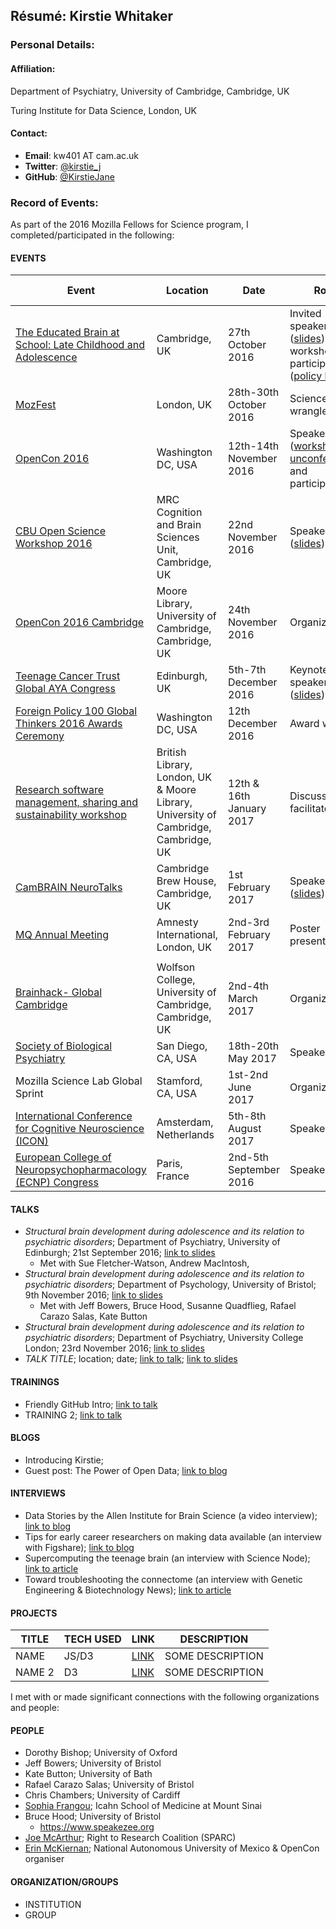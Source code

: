 ## Résumé: Kirstie Whitaker

### Personal Details:

#### Affiliation:
Department of Psychiatry, University of Cambridge, Cambridge, UK

Turing Institute for Data Science, London, UK

#### Contact:
* **Email**: kw401 AT cam.ac.uk
* **Twitter**: [@kirstie_j](https://twitter.com/kirstie_j)
* **GitHub**: [@KirstieJane](https://github.com/KirstieJane)

### Record of Events:

As part of the 2016 Mozilla Fellows for Science program, I completed/participated in the following:

#### EVENTS

Event | Location | Date | Role | Invited by
----- | -------- | ---- | ---- | ---------
[The Educated Brain at School: Late Childhood and Adolescence](http://www.languagesciences.cam.ac.uk/events/the-educated-brain-late-childhood-and-adolescence) | Cambridge, UK | 27th October 2016 | Invited speaker ([slides](https://doi.org/10.6084/m9.figshare.4087509.v1)) and workshop participant ([policy brief](http://www.publicpolicy.cam.ac.uk/news/educated-brain))
[MozFest](https://mozillafestival.org/) | London, UK | 28th-30th October 2016 | Science space wrangler
[OpenCon 2016](http://www.opencon2016.org/kirstiejane/opencon_2016_cambridge) | Washington DC, USA | 12th-14th November 2016 | Speaker ([workshop](http://sched.co/8tB1), [unconference](http://sched.co/8ss7)) and participant | Joe McArthur
[CBU Open Science Workshop 2016](http://www.mrc-cbu.cam.ac.uk/openscience2016/) | MRC Cognition and Brain Sciences Unit, Cambridge, UK | 22nd November 2016 | Speaker  ([slides](https://dx.doi.org/10.6084/m9.figshare.4244996.v1)) | Rogier Kievit
[OpenCon 2016 Cambridge](http://www.opencon2016.org/kirstiejane/opencon_2016_cambridge) | Moore Library, University of Cambridge, Cambridge, UK | 24th November 2016 | Organizer |
[Teenage Cancer Trust Global AYA Congress](https://www.teenagecancertrust.org/about-us/what-we-do/professional-leadership/international-conference) | Edinburgh, UK | 5th-7th December 2016 | Keynote speaker ([slides](https://doi.org/10.6084/m9.figshare.4288151.v4))
[Foreign Policy 100 Global Thinkers 2016 Awards Ceremony](https://gt.foreignpolicy.com/2016/profile/petra-vertes-and-kirstie-whitaker) | Washington DC, USA | 12th December 2016 | Award winner
[Research software management, sharing and sustainability workshop](http://www.data.cam.ac.uk/research-software-management-sharing-and-sustainability-workshop) | British Library, London, UK & Moore Library, University of Cambridge, Cambridge, UK | 12th & 16th January 2017 | Discussion facilitator |
[CamBRAIN NeuroTalks](https://cambrainsociety.com/events-2/cambrain-events/) | Cambridge Brew House, Cambridge, UK | 1st February 2017 | Speaker ([slides](https://doi.org/10.6084/m9.figshare.4602232.v1)) |
[MQ Annual Meeting](https://www.mqmentalhealth.org/news-blog/post/mental-health-science-meeting-2017) | Amnesty International, London, UK | 2nd-3rd February 2017 | Poster presenter |
 | | | |
 [Brainhack- Global Cambridge](http://events.brainhack.org/global2017/locations.html#cambridge) | Wolfson College, University of Cambridge, Cambridge, UK | 2nd-4th March 2017 | Organizer |
 [Society of Biological Psychiatry](https://sobp.societyconference.com/) | San Diego, CA, USA | 18th-20th May 2017 | Speaker | Armin Raznahan
Mozilla Science Lab Global Sprint | Stamford, CA, USA | 1st-2nd June 2017 | Organizer
[International Conference for Cognitive Neuroscience (ICON)](http://www.icon2017.org/) | Amsterdam, Netherlands | 5th-8th August 2017 | Speaker | Dorothy Bishop
[European College of Neuropsychopharmacology (ECNP) Congress ](http://2017.ecnp.eu/) | Paris, France | 2nd-5th September 2016 | Speaker | Sophia Frangou


#### TALKS

* *Structural brain development during adolescence and its relation to psychiatric disorders*; Department of Psychiatry, University of Edinburgh; 21st September 2016; [link to slides](https://dx.doi.org/10.6084/m9.figshare.3843405.v3)
  * Met with Sue Fletcher-Watson, Andrew MacIntosh,  
* *Structural brain development during adolescence and its relation to psychiatric disorders*; Department of Psychology, University of Bristol; 9th November 2016; [link to slides](https://dx.doi.org/10.6084/m9.figshare.3843405.v7)
  * Met with Jeff Bowers, Bruce Hood, Susanne Quadflieg, Rafael Carazo Salas, Kate Button
* *Structural brain development during adolescence and its relation to psychiatric disorders*; Department of Psychiatry, University College London; 23rd November 2016; [link to slides](https://dx.doi.org/10.6084/m9.figshare.3843405.v7)
* *TALK TITLE*; location; date; [link to talk](); [link to slides]()

#### TRAININGS
* Friendly GitHub Intro; [link to talk]()
* TRAINING 2; [link to talk]()

#### BLOGS
* Introducing Kirstie; []()
* Guest post: The Power of Open Data; [link to blog](http://www.ses.ac.uk/2016/08/31/guest-post-power-open-data/)

#### INTERVIEWS
* Data Stories by the Allen Institute for Brain Science (a video interview); [link to blog](https://www.alleninstitute.org/what-we-do/brain-science/news-press/articles/introducing-data-stories)
* Tips for early career researchers on making data available (an interview with Figshare); [link to blog](https://figshare.com/articles/Tips_for_early_career_researchers_on_making_data_available_Neuroscience/4263302)
* Supercomputing the teenage brain (an interview with Science Node); [link to article]( https://sciencenode.org/feature/supercomputing-the-teen-age-brain.php)
* Toward troubleshooting the connectome (an interview with Genetic Engineering & Biotechnology News); [link to article](http://www.genengnews.com/gen-articles/toward-troubleshooting-the-connectome/5873?q=Neurons)

#### PROJECTS
TITLE | TECH USED | LINK | DESCRIPTION
----- | --------- | ---- | ------------
NAME | JS/D3  | [LINK](https://github.com/mozilla/opennews-onboarding) | SOME DESCRIPTION
NAME 2 | D3 | [LINK](https://github.com/auremoser/pirateplotr) | SOME DESCRIPTION

I met with or made significant connections with the following organizations and people:

#### PEOPLE

* Dorothy Bishop; University of Oxford
* Jeff Bowers; University of Bristol
* Kate Button; University of Bath
* Rafael Carazo Salas; University of Bristol
* Chris Chambers; University of Cardiff
* [Sophia Frangou](http://www.frangougroup.org/); Icahn School of Medicine at Mount Sinai
* Bruce Hood; University of Bristol
  * https://www.speakezee.org
* [Joe McArthur](http://sparcopen.org/people/joseph-mcarthur/); Right to Research Coalition (SPARC)
* [Erin McKiernan](https://emckiernan.wordpress.com/); National Autonomous University of Mexico & OpenCon organiser

#### ORGANIZATION/GROUPS

* INSTITUTION
* GROUP
